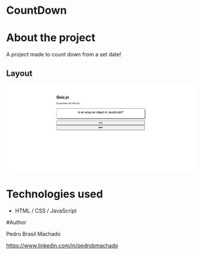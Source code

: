 # CountDown


# About the project
A project made to count down from a set date!

## Layout 
![Web 1](https://github.com/PedroMachado07/Quiz-Game/blob/master/quiz-img.png)





# Technologies used

- HTML / CSS / JavaScript





#Author

Pedro Brasil Machado

https://www.linkedin.com/in/pedrobmachado






